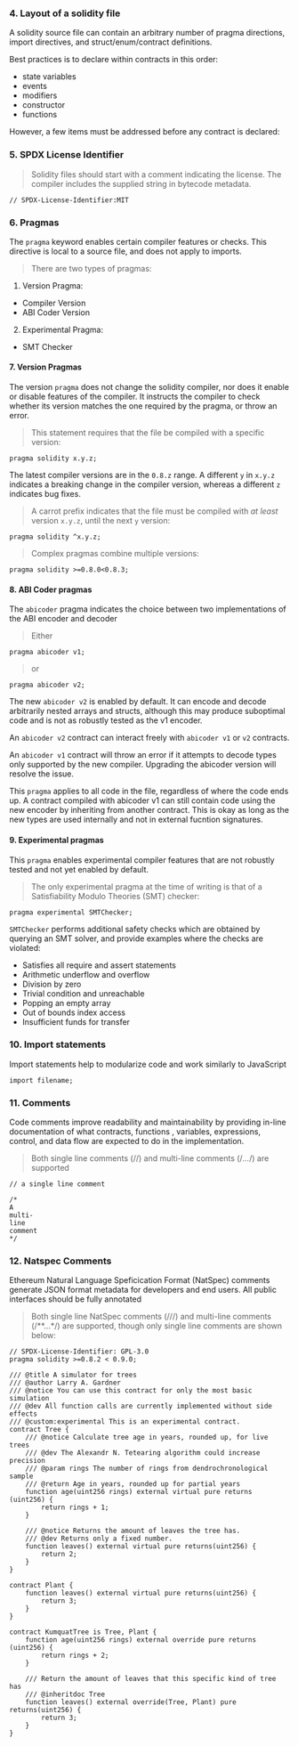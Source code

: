 ### 4. Layout of a solidity file

A solidity source file can contain an arbitrary number of pragma directions, import directives, and struct/enum/contract definitions.

Best practices is to declare within contracts in this order:
- state variables
- events
- modifiers
- constructor
- functions

However, a few items must be addressed before any contract is declared:

### 5. SPDX License Identifier

>Solidity files should start with a comment indicating the license. The compiler includes the supplied string in bytecode metadata.

```solidity
// SPDX-License-Identifier:MIT
```
### 6. Pragmas

The `pragma` keyword enables certain compiler features or checks. This directive is local to a source file, and does not apply to imports.

> There are two types of pragmas:

1. Version Pragma:
  - Compiler Version
  - ABI Coder Version
2. Experimental Pragma:
  - SMT Checker

#### 7. Version Pragmas

The version `pragma` does not change the solidity compiler, nor does it enable or disable features of the compiler. It instructs the compiler to check whether its version matches the one required by the pragma, or throw an error.

> This statement requires that the file be compiled with a specific version:

```solidity
pragma solidity x.y.z;
```

The latest compiler versions are in the `0.8.z` range. A different `y` in `x.y.z` indicates a breaking change in the compiler version, whereas a different `z` indicates bug fixes.

> A carrot prefix indicates that the file must be compiled with *at least* version `x.y.z`, until the next `y` version:

```solidity
pragma solidity ^x.y.z;
```

> Complex pragmas combine multiple versions:

```solidity
pragma solidity >=0.8.0<0.8.3;
```

#### 8. ABI Coder pragmas

The `abicoder` pragma indicates the choice between two implementations of the ABI encoder and decoder

> Either

```solidity
pragma abicoder v1;
```

> or

```solidity
pragma abicoder v2;
```

The new `abicoder v2` is enabled by default. It can encode and decode arbitrarily nested arrays and structs, although this may produce suboptimal code and is not as robustly tested as the v1 encoder.

An `abicoder v2` contract can interact freely with `abicoder v1` or `v2` contracts.

An `abicoder v1` contract will throw an error if it attempts to decode types only supported by the new compiler. Upgrading the abicoder version will resolve the issue.

This `pragma` applies to all code in the file, regardless of where the code ends up. A contract compiled with abicoder v1 can still contain code using the new encoder by inheriting from another contract. This is okay as long as the new types are used internally and not in external fucntion signatures.

#### 9. Experimental pragmas

This `pragma` enables experimental compiler features that are not robustly tested and not yet enabled by default.

> The only experimental pragma at the time of writing is that of a Satisfiability Modulo Theories (SMT) checker:

```solidity
pragma experimental SMTChecker;
```

`SMTChecker` performs additional safety checks which are obtained by querying an SMT solver, and provide examples where the checks are violated:
- Satisfies all require and assert statements
- Arithmetic underflow and overflow
- Division by zero
- Trivial condition and unreachable
- Popping an empty array
- Out of bounds index access
- Insufficient funds for transfer

### 10. Import statements

Import statements help to modularize code and work similarly to JavaScript

```Solidity
import filename;
```

### 11. Comments

Code comments improve readability and maintainability by providing in-line documentation of what contracts, functions , variables, expressions, control, and data flow are expected to do in the implementation.

> Both single line comments (//) and multi-line comments (/*...*/) are supported

```Solidity
// a single line comment

/*
A
multi-
line
comment
*/
```

### 12. Natspec Comments

Ethereum Natural Language Speficication Format (NatSpec) comments generate JSON format metadata for developers and end users. All public interfaces should be fully annotated

> Both single line NatSpec comments (///) and multi-line comments (/**...*/) are supported, though only single line comments are shown below:

```solidity
// SPDX-License-Identifier: GPL-3.0
pragma solidity >=0.8.2 < 0.9.0;

/// @title A simulator for trees
/// @author Larry A. Gardner
/// @notice You can use this contract for only the most basic simulation
/// @dev All function calls are currently implemented without side effects
/// @custom:experimental This is an experimental contract.
contract Tree {
    /// @notice Calculate tree age in years, rounded up, for live trees
    /// @dev The Alexandr N. Tetearing algorithm could increase precision
    /// @param rings The number of rings from dendrochronological sample
    /// @return Age in years, rounded up for partial years
    function age(uint256 rings) external virtual pure returns (uint256) {
        return rings + 1;
    }

    /// @notice Returns the amount of leaves the tree has.
    /// @dev Returns only a fixed number.
    function leaves() external virtual pure returns(uint256) {
        return 2;
    }
}

contract Plant {
    function leaves() external virtual pure returns(uint256) {
        return 3;
    }
}

contract KumquatTree is Tree, Plant {
    function age(uint256 rings) external override pure returns (uint256) {
        return rings + 2;
    }

    /// Return the amount of leaves that this specific kind of tree has
    /// @inheritdoc Tree
    function leaves() external override(Tree, Plant) pure returns(uint256) {
        return 3;
    }
}
```
